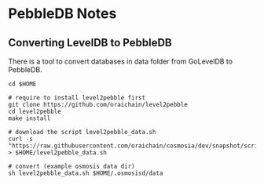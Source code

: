 # PebbleDB Notes

## Converting LevelDB to PebbleDB
There is a tool to convert databases in data folder from GoLevelDB to PebbleDB.

```console
cd $HOME

# require to install level2pebble first
git clone https://github.com/oraichain/level2pebble
cd level2pebble
make install

# download the script level2pebble_data.sh
curl -s "https://raw.githubusercontent.com/oraichain/cosmosia/dev/snapshot/scripts/level2pebble_data.sh" > $HOME/level2pebble_data.sh

# convert (example osmosis data dir) 
sh level2pebble_data.sh $HOME/.osmosisd/data
```
